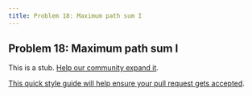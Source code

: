 ```yaml
---
title: Problem 18: Maximum path sum I
---
```

## Problem 18: Maximum path sum I

This is a stub. <a href='https://github.com/freecodecamp/guides/tree/master/src/pages/certifications/coding-interview-prep/project-euler/problem-18-maximum-path-sum-i/index.md' target='_blank' rel='nofollow'>Help our community expand it</a>.

<a href='https://github.com/freecodecamp/guides/blob/master/README.md' target='_blank' rel='nofollow'>This quick style guide will help ensure your pull request gets accepted</a>.

<!-- The article goes here, in GitHub-flavored Markdown. Feel free to add YouTube videos, images, and CodePen/JSBin embeds  -->
